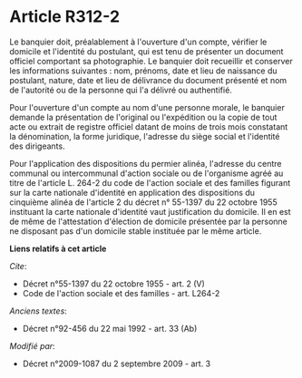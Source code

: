 # Article R312-2

Le banquier doit, préalablement à l'ouverture d'un compte, vérifier le domicile et l'identité du postulant, qui est tenu de
présenter un document officiel comportant sa photographie. Le banquier doit recueillir et conserver les informations
suivantes : nom, prénoms, date et lieu de naissance du postulant, nature, date et lieu de délivrance du document présenté et
nom de l'autorité ou de la personne qui l'a délivré ou authentifié. 

Pour l'ouverture d'un compte au nom d'une personne morale, le banquier demande la présentation de l'original ou l'expédition
ou la copie de tout acte ou extrait de registre officiel datant de moins de trois mois constatant la dénomination, la forme
juridique, l'adresse du siège social et l'identité des dirigeants. 

Pour l'application des dispositions du permier alinéa, l'adresse du centre communal ou intercommunal d'action sociale ou de
l'organisme agréé au titre de l'article L. 264-2 du code de l'action sociale et des familles figurant sur la carte nationale
d'identité en application des dispositions du cinquième alinéa de l'article 2 du décret n° 55-1397 du 22 octobre 1955
instituant la carte nationale d'identité vaut justification du domicile. Il en est de même de l'attestation d'élection de
domicile présentée par la personne ne disposant pas d'un domicile stable instituée par le même article.

**Liens relatifs à cet article**

_Cite_:

  - Décret n°55-1397 du 22 octobre 1955 - art. 2 (V)
  - Code de l'action sociale et des familles - art. L264-2

_Anciens textes_:

  - Décret n°92-456 du 22 mai 1992 - art. 33 (Ab)

_Modifié par_:

  - Décret n°2009-1087 du 2 septembre 2009 - art. 3
